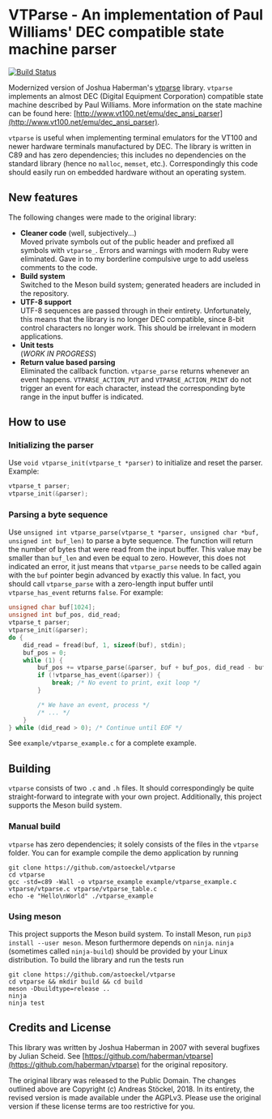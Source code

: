 # VTParse - An implementation of Paul Williams' DEC compatible state machine parser

[![Build Status](https://travis-ci.org/astoeckel/vtparse.svg?branch=master)](https://travis-ci.org/astoeckel/vtparse)

Modernized version of Joshua Haberman's [vtparse](https://github.com/haberman/vtparse) library. `vtparse` implements an almost DEC (Digital Equipment Corporation) compatible state machine described by Paul Williams. More information on the state machine can be found here: [http://www.vt100.net/emu/dec_ansi_parser](http://www.vt100.net/emu/dec_ansi_parser).

`vtparse` is useful when implementing terminal emulators for the VT100 and newer hardware terminals manufactured by DEC. The library is written in C89 and has zero dependencies; this includes no dependencies on the standard library (hence no `malloc`, `memset`, etc.). Correspondingly this code should easily run on embedded hardware without an operating system.

## New features

The following changes were made to the original library:

* **Cleaner code** (well, subjectively...)<br/>Moved private symbols out of the public header and prefixed all symbols with `vtparse_`. Errors and warnings with modern Ruby were eliminated. Gave in to my borderline compulsive urge to add useless comments to the code.
* **Build system**<br/>Switched to the Meson build system; generated headers are included in the repository.
* **UTF-8 support**<br/>UTF-8 sequences are passed through in their entirety. Unfortunately, this means that the library is no longer DEC compatible, since 8-bit control characters no longer work. This should be irrelevant in modern applications.
* **Unit tests**<br/>
(*WORK IN PROGRESS*)
* **Return value based parsing**<br/>Eliminated the callback function. `vtparse_parse` returns whenever an event happens. `VTPARSE_ACTION_PUT` and `VTPARSE_ACTION_PRINT` do not trigger an event for each character, instead the corresponding byte range in the input buffer is indicated.


## How to use

### Initializing the parser

Use `void vtparse_init(vtparse_t *parser)` to initialize and reset the parser. Example:
```C
vtparse_t parser;
vtparse_init(&parser);
```

### Parsing a byte sequence

Use `unsigned int vtparse_parse(vtparse_t *parser, unsigned char *buf, unsigned int buf_len)` to parse a byte sequence. The function will return the number of bytes that were read from the input buffer. This value may be smaller than `buf_len` and even be equal to zero. However, this does not indicated an error, it just means that `vtparse_parse` needs to be called again with the `buf` pointer begin advanced by exactly this value. In fact, you should call `vtparse_parse` with a zero-length input buffer until `vtparse_has_event` returns `false`. For example:
```C
unsigned char buf[1024];
unsigned int buf_pos, did_read;
vtparse_t parser;
vtparse_init(&parser);
do {
	did_read = fread(buf, 1, sizeof(buf), stdin);
	buf_pos = 0;
	while (1) {
		buf_pos += vtparse_parse(&parser, buf + buf_pos, did_read - buf_pos);
		if (!vtparse_has_event(&parser)) {
			break; /* No event to print, exit loop */
		}

		/* We have an event, process */
		/* ... */
	}
} while (did_read > 0); /* Continue until EOF */
```

See `example/vtparse_example.c` for a complete example.

## Building

`vtparse` consists of two `.c` and `.h` files. It should correspondingly be quite straight-forward to integrate with your own project. Additionally, this project supports the Meson build system.

### Manual build

`vtparse` has zero dependencies; it solely consists of the files in the `vtparse` folder. You can for example compile the demo application by running
```
git clone https://github.com/astoeckel/vtparse
cd vtparse
gcc -std=c89 -Wall -o vtparse_example example/vtparse_example.c vtparse/vtparse.c vtparse/vtparse_table.c
echo -e "Hello\nWorld" ./vtparse_example
```

### Using meson

This project supports the Meson build system. To install Meson, run `pip3 install --user meson`. Meson furthermore depends on `ninja`. `ninja` (sometimes called `ninja-build`) should be provided by your Linux distribution. To build the library and run the tests run
```
git clone https://github.com/astoeckel/vtparse
cd vtparse && mkdir build && cd build
meson -Dbuildtype=release ..
ninja
ninja test
```


## Credits and License

This library was written by Joshua Haberman in 2007 with several bugfixes by Julian Scheid. See [https://github.com/haberman/vtparse](https://github.com/haberman/vtparse) for the original repository.

The original library was released to the Public Domain. The changes outlined above are Copyright (c) Andreas Stöckel, 2018. In its entirety, the revised version is made available under the AGPLv3. Please use the original version if these license terms are too restrictive for you.
